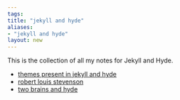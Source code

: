 ```yaml
---
tags: 
title: "jekyll and hyde"
aliases:
- "jekyll and hyde"
layout: new
---
```


This is the collection of all my notes for Jekyll and Hyde.

- [themes present in jekyll and hyde](themesJekyllAndHyde.md)
- [robert louis stevenson](rls.md)
- [two brains and hyde](jahTwoBrain.md)